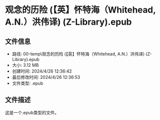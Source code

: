 ﻿# 观念的历险 (【英】怀特海（Whitehead, A.N.）洪伟译) (Z-Library).epub

## 文件信息
- 路径: 00-temp\观念的历险 (【英】怀特海（Whitehead, A.N.）洪伟译) (Z-Library).epub
- 大小: 3.12 MB
- 创建时间: 2024/4/26 12:36:42
- 最后修改时间: 2024/4/26 12:36:53
- 文件类型: .epub

## 文件描述
这是一个.epub类型的文件。


